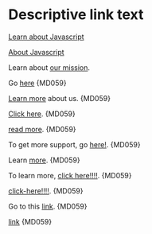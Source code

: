 # Descriptive link text

[Learn about Javascript](https://example.com/javascript/about)

[About Javascript](https://example.com/file.txt)

Learn about [our mission](https://example.com/mission).

Go [here](https://example.com/descriptive-links) {MD059}

[Learn more](https://example.com/images/about) about us. {MD059}

[Click here](https://example.com/dir/file.txt). {MD059}

[read more](https://example.com/guide). {MD059}

To get more support, go [here!](https://example.com/contact). {MD059}

Learn [more](https://example.com/contact). {MD059}

To learn more, [click here!!!!](https://example.com/about). {MD059}

[click-here!!!!](https://example.com/first). {MD059}

Go to this [link]((https://example.com/second)). {MD059}

[link][Example URL] {MD059}

[Example URL]: https://example.com
